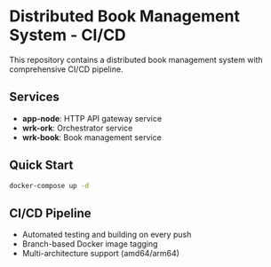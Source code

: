 # Distributed Book Management System - CI/CD

This repository contains a distributed book management system with comprehensive CI/CD pipeline.

## Services
- **app-node**: HTTP API gateway service
- **wrk-ork**: Orchestrator service  
- **wrk-book**: Book management service

## Quick Start
```bash
docker-compose up -d
```

## CI/CD Pipeline
- Automated testing and building on every push
- Branch-based Docker image tagging
- Multi-architecture support (amd64/arm64)